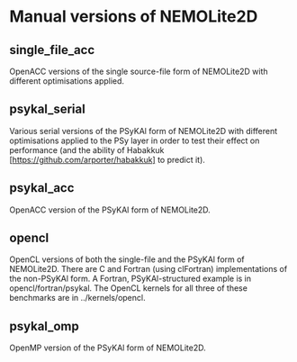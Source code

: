 # Manual versions of NEMOLite2D #

## single_file_acc ##

OpenACC versions of the single source-file form of NEMOLite2D with
different optimisations applied.

## psykal_serial ##

Various serial versions of the PSyKAl form of NEMOLite2D with different
optimisations applied to the PSy layer in order to test their effect
on performance (and the ability of Habakkuk
[https://github.com/arporter/habakkuk] to predict it).

## psykal_acc ##

OpenACC version of the PSyKAl form of NEMOLite2D.

## opencl ##

OpenCL versions of both the single-file and the PSyKAl form of NEMOLite2D.
There are C and Fortran (using clFortran) implementations of the non-PSyKAl
form. A Fortran, PSyKAl-structured example is in opencl/fortran/psykal.
The OpenCL kernels for all three of these benchmarks are in ../kernels/opencl.

## psykal_omp ##

OpenMP version of the PSyKAl form of NEMOLite2D.

